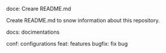 doce: Creare README.md 

Create README.md to snow information about this repository.

docs: docimentations

conf: configurations 
feat: features
bugfix: fix bug 


